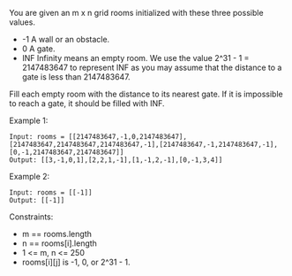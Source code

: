 You are given an m x n grid rooms initialized with these three possible values.

- -1 A wall or an obstacle.
- 0 A gate.
- INF Infinity means an empty room. We use the value 2^31 - 1 = 2147483647 to represent INF as you may assume that the distance to a gate is less than 2147483647.

Fill each empty room with the distance to its nearest gate. If it is impossible to reach a gate, it should be filled with INF.

 

Example 1:

```
Input: rooms = [[2147483647,-1,0,2147483647],[2147483647,2147483647,2147483647,-1],[2147483647,-1,2147483647,-1],[0,-1,2147483647,2147483647]]
Output: [[3,-1,0,1],[2,2,1,-1],[1,-1,2,-1],[0,-1,3,4]]
```

Example 2:
```
Input: rooms = [[-1]]
Output: [[-1]]
```

Constraints:

- m == rooms.length
- n == rooms[i].length
- 1 <= m, n <= 250
- rooms[i][j] is -1, 0, or 2^31 - 1.